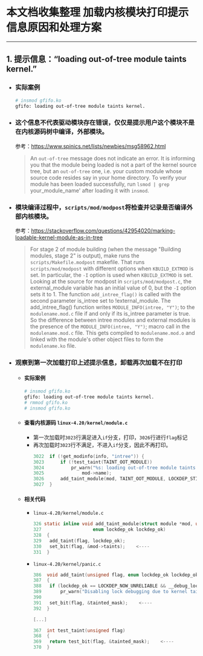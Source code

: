 # 本文档收集整理 加载内核模块打印提示信息原因和处理方案

----

## 1. 提示信息：“loading out-of-tree module taints kernel.”
- ### 实际案例
  ```bash
  # insmod gfifo.ko 
  gfifo: loading out-of-tree module taints kernel.
  ```
- ### 这个信息不代表驱动模块存在错误，仅仅是提示用户这个模块不是在内核源码树中编译，外部模块。
  参考：https://www.spinics.net/lists/newbies/msg58962.html
  
  > An `out-of-tree` message does not indicate an error. It is informing
  > you that the module being loaded is not a part of the kernel source
  > tree, but an `out-of-tree` one, i.e. your custom module whose source
  > code resides say in your home directory.
  > To verify your module has been loaded successfully, run `lsmod | grep`
  > your_module_name' after loading it with `insmod`.

- ### 模块编译过程中，`scripts/mod/modpost`将检查并记录是否编译外部内核模块。
  参考：https://stackoverflow.com/questions/42954020/marking-loadable-kernel-module-as-in-tree
  >For stage 2 of module building (when the message "Building modules, stage 2" is output), 
  >make runs the `scripts/Makefile.modpost` makefile. That runs `scripts/mod/modpost` with different
  >options when `KBUILD_EXTMOD` is set. In particular, the `-I` option is used when `KBUILD_EXTMOD` is set.
  >Looking at the source for modpost in `scripts/mod/modpost.c`, the external_module variable has an
  >initial value of 0, but the `-I` option sets it to 1. The function `add_intree_flag()` is called with
  >the second parameter is_intree set to !external_module. The add_intree_flag() function writes
  >`MODULE_INFO(intree, "Y")`; to the `modulename.mod.c` file if and only if its is_intree parameter is true.
  >So the difference between intree modules and external modules is the presence of the `MODULE_INFO(intree, "Y")`;
  >macro call in the `modulename.mod.c` file. This gets compiled to `modulename.mod.o` and linked with
  >the module's other object files to form the `modulename.ko` file.

- ### 观察到第一次加载打印上述提示信息，卸载再次加载不在打印
  - #### 实际案例
    ```bash
    # insmod gfifo.ko 
    gfifo: loading out-of-tree module taints kernel.
    # rmmod gfifo.ko 
    # insmod gfifo.ko 
    ```
  - #### 查看内核源码 `linux-4.20/kernel/module.c`
    - 第一次加载时`3023`行满足进入`if`分支，打印，`3026`行进行`flag`标记
    - 再次加载时`3023`行不满足，不进入`if`分支，因此不再打印。
      ```C
      3022  if (!get_modinfo(info, "intree")) {
      3023  	if (!test_taint(TAINT_OOT_MODULE))
      3024  		pr_warn("%s: loading out-of-tree module taints kernel.\n",  <----- 打印信息
      3025  			mod->name);
      3026  	add_taint_module(mod, TAINT_OOT_MODULE, LOCKDEP_STILL_OK);    <----- 标记
      3027  }
      ```
  - #### 相关代码
    - `linux-4.20/kernel/module.c`
      ```C
      326 static inline void add_taint_module(struct module *mod, unsigned flag,
      327  				    enum lockdep_ok lockdep_ok)
      328  {
      329  	add_taint(flag, lockdep_ok);
      330  	set_bit(flag, &mod->taints);    <----
      331  }
      ```
    - `linux-4.20/kernel/panic.c`
      ```C
      386  void add_taint(unsigned flag, enum lockdep_ok lockdep_ok)
      387  {
      388  	if (lockdep_ok == LOCKDEP_NOW_UNRELIABLE && __debug_locks_off())
      389  		pr_warn("Disabling lock debugging due to kernel taint\n");
      390  
      391  	set_bit(flag, &tainted_mask);    <----
      392  }

      [...]

      367  int test_taint(unsigned flag)
      368  {
      369  	return test_bit(flag, &tainted_mask);    <----
      370  }
      ```
